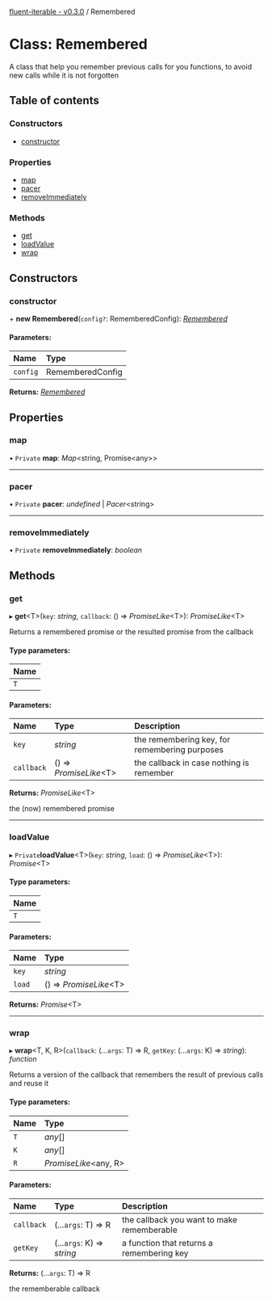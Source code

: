 [fluent-iterable - v0.3.0](../README.md) / Remembered

# Class: Remembered

A class that help you remember previous calls for you functions, to avoid new calls while it is not forgotten

## Table of contents

### Constructors

- [constructor](remembered.md#constructor)

### Properties

- [map](remembered.md#map)
- [pacer](remembered.md#pacer)
- [removeImmediately](remembered.md#removeimmediately)

### Methods

- [get](remembered.md#get)
- [loadValue](remembered.md#loadvalue)
- [wrap](remembered.md#wrap)

## Constructors

### constructor

\+ **new Remembered**(`config?`: RememberedConfig): [*Remembered*](remembered.md)

#### Parameters:

Name | Type |
:------ | :------ |
`config` | RememberedConfig |

**Returns:** [*Remembered*](remembered.md)

## Properties

### map

• `Private` **map**: *Map*<string, Promise<any\>\>

___

### pacer

• `Private` **pacer**: *undefined* \| *Pacer*<string\>

___

### removeImmediately

• `Private` **removeImmediately**: *boolean*

## Methods

### get

▸ **get**<T\>(`key`: *string*, `callback`: () => *PromiseLike*<T\>): *PromiseLike*<T\>

Returns a remembered promise or the resulted promise from the callback

#### Type parameters:

Name |
:------ |
`T` |

#### Parameters:

Name | Type | Description |
:------ | :------ | :------ |
`key` | *string* | the remembering key, for remembering purposes   |
`callback` | () => *PromiseLike*<T\> | the callback in case nothing is remember   |

**Returns:** *PromiseLike*<T\>

the (now) remembered promise

___

### loadValue

▸ `Private`**loadValue**<T\>(`key`: *string*, `load`: () => *PromiseLike*<T\>): *Promise*<T\>

#### Type parameters:

Name |
:------ |
`T` |

#### Parameters:

Name | Type |
:------ | :------ |
`key` | *string* |
`load` | () => *PromiseLike*<T\> |

**Returns:** *Promise*<T\>

___

### wrap

▸ **wrap**<T, K, R\>(`callback`: (...`args`: T) => R, `getKey`: (...`args`: K) => *string*): *function*

Returns a version of the callback that remembers the result of previous calls and reuse it

#### Type parameters:

Name | Type |
:------ | :------ |
`T` | *any*[] |
`K` | *any*[] |
`R` | *PromiseLike*<any, R\> |

#### Parameters:

Name | Type | Description |
:------ | :------ | :------ |
`callback` | (...`args`: T) => R | the callback you want to make rememberable   |
`getKey` | (...`args`: K) => *string* | a function that returns a remembering key   |

**Returns:** (...`args`: T) => R

the rememberable callback
